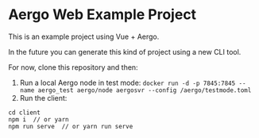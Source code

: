 # Aergo Web Example Project

This is an example project using Vue + Aergo.

In the future you can generate this kind of project using a new CLI tool.

For now, clone this repository and then:

1. Run a local Aergo node in test mode: `docker run -d -p 7845:7845 --name aergo_test aergo/node aergosvr --config /aergo/testmode.toml`
2. Run the client:

```
cd client
npm i  // or yarn
npm run serve  // or yarn run serve
```